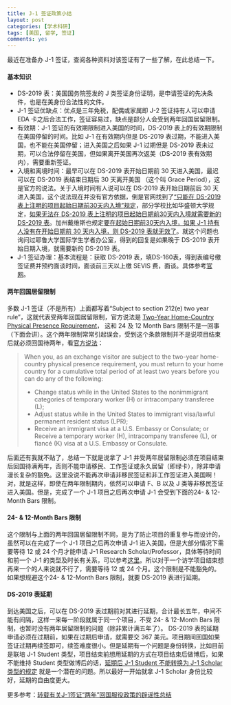 ```yaml
---
title: J-1 签证政策小结
layout: post
categories: [学术科研]
tags: [美国, 留学, 签证]
comments: yes
---
```


最近在准备办 J-1 签证，查阅各种资料对该签证有了一些了解，在此总结一下。

#### 基本知识
- DS-2019 表：美国国务院签发的 J 类签证身份证明，是申请签证的先决条件，也是在美身份合法性的文件。
- J-1 签证优缺点：优点是三年免税，配偶或家属即 J-2 签证持有人可以申请 EDA 卡之后合法工作，签证容易过，缺点是部分人会受到两年回国居留限制。
- 有效期：J-1 签证的有效期限制进入美国的时间，DS-2019 表上的有效期限制在美国停留的时间。比如 J-1 在有效期内但是 DS-2019 表过期，不能进入美国，也不能在美国停留；进入美国之后如果 J-1 过期但是 DS-2019 表未过期，可以合法停留在美国，但如果离开美国再次返美（DS-2019 表有效期内），需要重新签证。
- 入境和离境时间：最早可以在 DS-2019 表开始日期前 30 天进入美国，最迟可以在 DS-2019 表结束日期后 30 天离开美国 （这个叫 Grace Period），这是官方的说法。关于入境时间有人说可以在 DS-2019 表开始日期前后 30 天进入美国，这个说法现在并没有官方依据，倒是官网找到了[“只能在 DS-2019 表上注明的项目起始日期前30天内入境”规定](http://www.ustraveldocs.com/cn_zh/cn-gen-faq.asp#%E5%B8%B8%E8%A7%81%E9%97%AE%E9%A2%98-%E4%BA%A4%E6%B5%81%E8%AE%BF%E9%97%AE%E5%AD%A6%E8%80%85%E7%AD%BE%E8%AF%81)，部分学校比如华盛顿大学规定，[如果无法在 DS-2019 表上注明的项目起始日期前30天内入境就需要新的 DS-2019 表](https://ap.washington.edu/ahr/visas/j1/start-end-dates/)。加州戴维斯也规定[要在起始日期前30天内入境，如果 J-1 持有人没有在开始日期前 30 天内入境，则 DS-2019 表就无效了](https://siss.ucdavis.edu/scholars_depts/j_visa/j_prospective.html)。就这个问题也询问过耶鲁大学国际学生学者办公室，得到的回复是如果晚于 DS-2019 表开始日期入境，就需要新的 DS-2019 表。
- J-1 签证办理：基本流程是：获取 DS-2019 表，填DS-160表，得到表编号缴签证费并预约面谈时间，面谈前三天以上缴 SEVIS 费，面谈。具体参考[官网](http://www.ustraveldocs.com/cn_zh/cn-niv-typej.asp)。

####  两年回国居留限制
多数 J-1 签证（不是所有）上面都写着“Subject to section 212(e) two year rule”，这就代表受两年回国居留限制，官方说法是 [Two-Year Home-Country Physical Presence Requirement](https://travel.state.gov/content/visas/en/study-exchange/exchange.html)， 这和 24 及 12 Month Bars 限制不是一回事（下面会讲）。这个两年限制常常引起误会，受到这个条款限制并不是说项目结束后就必须回国待两年，看[官方说法](https://travel.state.gov/content/visas/en/study-exchange/exchange.html)：
> When you, as an exchange visitor are subject to the two-year home-country physical presence requirement, you must return to your home country for a cumulative total period of at least two years before you can do any of the following:
> 
> - Change status while in the United States to the nonimmigrant categories of temporary worker (H) or intracompany transferee (L);
> - Adjust status while in the United States to immigrant visa/lawful permanent resident status (LPR);
> - Receive an immigrant visa at a U.S. Embassy or Consulate; or
Receive a temporary worker (H), intracompany transferee (L), or fiancé (K) visa at a U.S. Embassy or Consulate.

后面还有我就不贴了，总结一下就是说拿了 J-1 并受两年居留限制必须在项目结束后回国待满两年，否则不能申请移民、工作签证或永久居留（即绿卡），除非申请漫长复杂的豁免。这里没说不能再次申请非移民签证和非工作签证进入美国啊！对，就是这样，即使在两年限制期内，依然可以申请 F、B 以及 J 类等非移民签证进入美国。但是，完成了一个 J-1 项目之后再次申请 J-1 会受到下面的24- & 12-Month Bars 限制。

####  24- & 12-Month Bars 限制
这个限制与上面的两年回国居留限制不同，是为了防止项目的重复参与而设计的，虽然可以在完成了一个 J-1 项目之后再次申请 J-1 进入美国，但是大部分情况下需要等待 12 或 24 个月才能申请 J-1 Research Scholar/Professor，具体等待时间和前一个 J-1 的类型及时长有关系，可以参考[这里](http://oiss.yale.edu/immigration/j-1-students/understanding-j-1-status/understanding-the-12-and-24-month-bars)。所以对于一个访学项目结束想再来一个的人来说就不行了，需要等待 12 或 24 个月。这个限制是不能豁免的。如果想规避这个24- & 12-Month Bars 限制，就要 DS-2019 表进行延期。

####  DS-2019 表延期

到达美国之后，可以在 DS-2019 表过期前对其进行延期，合计最长五年，中间不能有间隔，这样一来每一阶段就属于同一个项目，不受 24- & 12-Month Bars 限制，也暂时没有两年居留限制的问题（除非累计满五年了）。 DS-2019 表的延期申请必须在过期前，如果在过期后申请，就需要交 367 美元。项目期间回国如果签证过期再续签即可，续签难度很小。但是延期有一个问题是身份转换，比如目前是联培 J-1 Student 类型，项目结束前想用延期的方式在项目结束后做博后，如果不能维持 Student 类型做博后的话，[延期后 J-1 Student 不能转换为 J-1 Scholar 类型的规定](http://oiss.yale.edu/immigration/j-1-students/maintaining-legal-status/changing-j-1-categories) 就是一个潜在的问题。所以最好一开始就拿 J-1 Scholar 身份比较好，延期的自由度更大。

更多参考：[转载有关J-1签证“两年”回国服役政策的辟谣性总结](http://marscfeng.github.io/2017/06/16/%E8%BD%AC%E8%BD%BD%E6%9C%89%E5%85%B3J-1%E7%AD%BE%E8%AF%81%E2%80%9C%E4%B8%A4%E5%B9%B4%E2%80%9D%E5%9B%9E%E5%9B%BD%E6%9C%8D%E5%BD%B9%E6%94%BF%E7%AD%96%E7%9A%84%E8%BE%9F%E8%B0%A3%E6%80%A7%E6%80%BB%E7%BB%93/)
